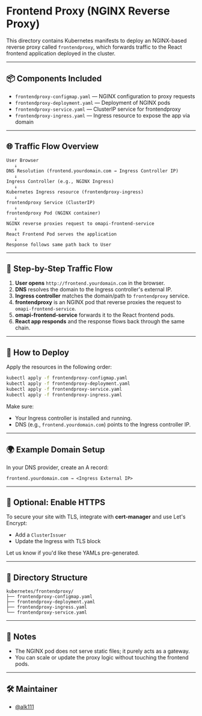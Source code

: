 
# Frontend Proxy (NGINX Reverse Proxy)

This directory contains Kubernetes manifests to deploy an NGINX-based reverse proxy called `frontendproxy`, which forwards traffic to the React frontend application deployed in the cluster.

---

## 📦 Components Included

- `frontendproxy-configmap.yaml` — NGINX configuration to proxy requests
- `frontendproxy-deployment.yaml` — Deployment of NGINX pods
- `frontendproxy-service.yaml` — ClusterIP service for frontendproxy
- `frontendproxy-ingress.yaml` — Ingress resource to expose the app via domain

---

## 🌐 Traffic Flow Overview

```
User Browser
   ↓
DNS Resolution (frontend.yourdomain.com → Ingress Controller IP)
   ↓
Ingress Controller (e.g., NGINX Ingress)
   ↓
Kubernetes Ingress resource (frontendproxy-ingress)
   ↓
frontendproxy Service (ClusterIP)
   ↓
frontendproxy Pod (NGINX container)
   ↓
NGINX reverse proxies request to omapi-frontend-service
   ↓
React Frontend Pod serves the application
   ↓
Response follows same path back to User
```

---

## 🔁 Step-by-Step Traffic Flow

1. **User opens** `http://frontend.yourdomain.com` in the browser.
2. **DNS** resolves the domain to the Ingress controller's external IP.
3. **Ingress controller** matches the domain/path to `frontendproxy` service.
4. **frontendproxy** is an NGINX pod that reverse proxies the request to `omapi-frontend-service`.
5. **omapi-frontend-service** forwards it to the React frontend pods.
6. **React app responds** and the response flows back through the same chain.

---

## 🚀 How to Deploy

Apply the resources in the following order:

```bash
kubectl apply -f frontendproxy-configmap.yaml
kubectl apply -f frontendproxy-deployment.yaml
kubectl apply -f frontendproxy-service.yaml
kubectl apply -f frontendproxy-ingress.yaml
```

Make sure:
- Your Ingress controller is installed and running.
- DNS (e.g., `frontend.yourdomain.com`) points to the Ingress controller IP.

---

## 🌍 Example Domain Setup

In your DNS provider, create an A record:

```
frontend.yourdomain.com → <Ingress External IP>
```

---

## 🔐 Optional: Enable HTTPS

To secure your site with TLS, integrate with **cert-manager** and use Let's Encrypt:

- Add a `ClusterIssuer`
- Update the Ingress with TLS block

Let us know if you'd like these YAMLs pre-generated.

---

## 📁 Directory Structure

```
kubernetes/frontendproxy/
├── frontendproxy-configmap.yaml
├── frontendproxy-deployment.yaml
├── frontendproxy-ingress.yaml
└── frontendproxy-service.yaml
```

---

## 📌 Notes

- The NGINX pod does not serve static files; it purely acts as a gateway.
- You can scale or update the proxy logic without touching the frontend pods.

---

## 🛠️ Maintainer

- [@alk111](https://github.com/alk111)
